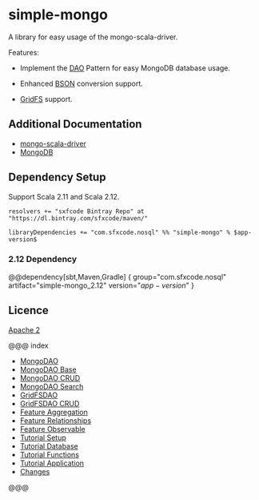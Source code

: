 # simple-mongo

A library for easy usage of the mongo-scala-driver.

Features:

* Implement the [DAO](https://en.wikipedia.org/wiki/Data_access_object) Pattern for easy MongoDB database usage.

* Enhanced [BSON](http://mongodb.github.io/mongo-scala-driver/2.2/bson/) conversion support.

* [GridFS](https://docs.mongodb.com/manual/core/gridfs/) support.

## Additional Documentation


* [mongo-scala-driver](http://mongodb.github.io/mongo-scala-driver/2.2/)
*  [MongoDB](https://docs.mongodb.com/)


## Dependency Setup

Support Scala 2.11 and Scala 2.12.

```
resolvers += "sxfcode Bintray Repo" at "https://dl.bintray.com/sfxcode/maven/"

libraryDependencies += "com.sfxcode.nosql" %% "simple-mongo" % $app-version$

```
### 2.12 Dependency

@@dependency[sbt,Maven,Gradle] {
  group="com.sfxcode.nosql"
  artifact="simple-mongo_2.12"
  version="$app-version$"
}

## Licence

[Apache 2](https://github.com/sfxcode/simple-mongo/blob/master/LICENSE)

@@@ index

 - [MongoDAO](dao/mongo_dao.md)
 - [MongoDAO Base](dao/base.md)
 - [MongoDAO CRUD](dao/crud.md)
 - [MongoDAO Search](dao/search.md)
 - [GridFSDAO](dao/gridfs_dao.md)
 - [GridFSDAO CRUD](gridfs/crud.md)
 - [Feature Aggregation](features/aggregation.md)
 - [Feature Relationships](features/relationships.md)
 - [Feature Observable](features/observable.md)
 - [Tutorial Setup](tutorial/setup.md)
 - [Tutorial Database](tutorial/database.md)
 - [Tutorial Functions](tutorial/functions.md)
 - [Tutorial Application](tutorial/application.md)
 - [Changes ](changes.md)

@@@
